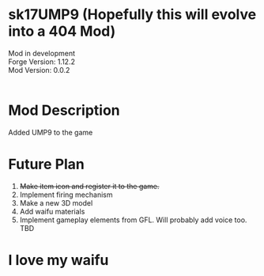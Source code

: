 # sk17UMP9 (Hopefully this will evolve into a 404 Mod)
Mod in development <br />
Forge Version: 1.12.2 <br />
Mod Version: 0.0.2 <br />
<br />

# Mod Description
Added UMP9 to the game <br/>

# Future Plan
1. ~~Make item icon and register it to the game.~~ <br/>
2. Implement firing mechanism <br/>
3. Make a new 3D model <br/>
4. Add waifu materials <br/>
5. Implement gameplay elements from GFL. Will probably add voice too. <br/>
TBD

# I love my waifu
